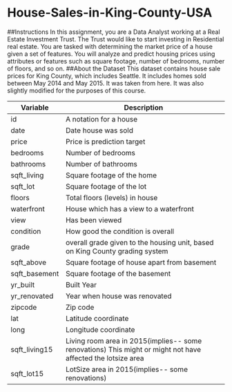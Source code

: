 # House-Sales-in-King-County-USA
##Instructions
In this assignment, you are a Data Analyst working at a Real Estate Investment Trust. The Trust would like to start investing in Residential real estate. You are tasked with determining the market price of a house given a set of features. You will analyze and predict housing prices using attributes or features such as square footage, number of bedrooms, number of floors, and so on. 
##About the Dataset
This dataset contains house sale prices for King County, which includes Seattle. It includes homes sold between May 2014 and May 2015. It was taken from here. It was also slightly modified for the purposes of this course. 

Variable | Description
---------|------------
id | A notation for a house
date |	Date house was sold
price	| Price is prediction target
bedrooms | Number of bedrooms
bathrooms | Number of bathrooms
sqft_living	| Square footage of the home
sqft_lot	| Square footage of the lot
floors	| Total floors (levels) in house
waterfront	| House which has a view to a waterfront
view	| Has been viewed
condition	| How good the condition is overall
grade	| overall grade given to the housing unit, based on King County grading system
sqft_above	| Square footage of house apart from basement
sqft_basement	| Square footage of the basement
yr_built	| Built Year
yr_renovated	| Year when house was renovated
zipcode	| Zip code
lat	| Latitude coordinate
long	| Longitude coordinate
sqft_living15	| Living room area in 2015(implies-- some renovations) This might or might not have affected the lotsize area
sqft_lot15	| LotSize area in 2015(implies-- some renovations)
